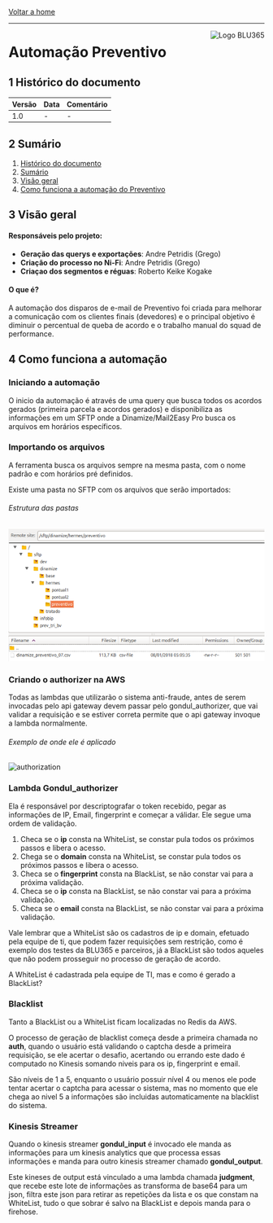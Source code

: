 [Voltar a home](../../readme.md)
___
<img src=".imgantifraude/logoblu365.png" alt="Logo BLU365" title="BLU365" align="right" height="60"/>

Automação Preventivo
======

## 1 Histórico do documento

Versão | Data | Comentário
---|---|---
1.0 | - | -

## 2 Sumário
1. [Histórico do documento](#1-histórico-do-documento)
2. [Sumário](#2-sumário)
3. [Visão geral](#3-visão-geral)
4. [Como funciona a automação do Preventivo](#4-como-funciona-a-automacao-do-preventivo)

## 3 Visão geral

#### Responsáveis pelo projeto:

- **Geração das querys e exportações**: Andre Petridis (Grego)
- **Criação do processo no Ni-Fi**: Andre Petridis (Grego)
- **Criaçao dos segmentos e réguas**: Roberto Keike Kogake

#### O que é?

A automação dos disparos de e-mail de Preventivo foi criada para melhorar a comunicação com os clientes finais (devedores) e o principal objetivo é diminuir o percentual de queba de acordo e o trabalho manual do squad de performance.

## 4 Como funciona a automação

### Iniciando a automação
O inicio da automação é através de uma query que busca todos os acordos gerados (primeira parcela e acordos gerados) e disponibiliza as informações em um SFTP onde a Dinamize/Mail2Easy Pro busca os arquivos em horários específicos.

### Importando os arquivos

A ferramenta busca os arquivos sempre na mesma pasta, com o nome padrão e com horários pré definidos.

Existe uma pasta no SFTP com os arquivos que serão importados:

 ###### Estrutura das pastas
 ![authorization](img-auto-prev/pastas-sftp.png)

### Criando o authorizer na AWS

 Todas as lambdas que utilizarão o sistema anti-fraude, antes de serem invocadas pelo api gateway devem passar pelo gondul_authorizer, que vai validar a requisição e se estiver correta permite que o api gateway invoque a lambda normalmente.

 ###### Exemplo de onde ele é aplicado
 ![authorization](.img-auto-prev/authorization_midware_lambda.png)

 ### Lambda Gondul_authorizer

 Ela é responsável por descriptografar o token recebido, pegar as informações de IP, Email, fingerprint e começar a válidar.
 Ele segue uma ordem de validação.
  1. Checa se o **ip** consta na WhiteList, se constar pula todos os próximos passos e libera o acesso.
  2. Chega se o **domain** consta na WhiteList, se constar pula todos os próximos passos e libera o acesso.
  3. Checa se o **fingerprint** consta na BlackList, se não constar vai para a próxima validação.
  4. Checa se o **ip** consta na BlackList, se não constar vai para a próxima validação.
  5. Checa se o **email** consta na BlackList, se não constar vai para a próxima validação.

Vale lembrar que a WhiteList são os cadastros de ip e domain, efetuado pela equipe de ti, que podem fazer requisições sem restrição, como é exemplo dos testes da BLU365 e parceiros, já a BlackList são todos aqueles que não podem prosseguir no processo de geração de acordo.

A WhiteList é cadastrada pela equipe de TI, mas e como é gerado a BlackList?

### Blacklist

Tanto a BlackList ou a WhiteList ficam localizadas no Redis da AWS.

O processo de geração de blacklist começa desde a primeira chamada no **auth**, quando o usuário está validando o captcha desde a primeira requisição, se ele acertar o desafio, acertando ou errando este dado é computado no Kinesis somando niveis para os ip, fingerprint e email.

São níveis de 1 a 5, enquanto o usuário possuir nível 4 ou menos ele pode tentar acertar o captcha para acessar o sistema, mas no momento que ele chega ao nivel 5 a informações são incluidas automaticamente na blacklist do sistema.

### Kinesis Streamer

Quando o kinesis streamer **gondul_input** é invocado ele manda as informações para um kinesis analytics que que processa essas informações e manda para outro kinesis streamer chamado **gondul_output**. 

Este kineses de output está vinculado a uma lambda chamada **judgment**, que recebe este lote de informações as transforma de base64 para um json, filtra este json para retirar as repetições da lista e os que constam na WhiteList, tudo o que sobrar é salvo na BlackList e depois manda para o firehose.


